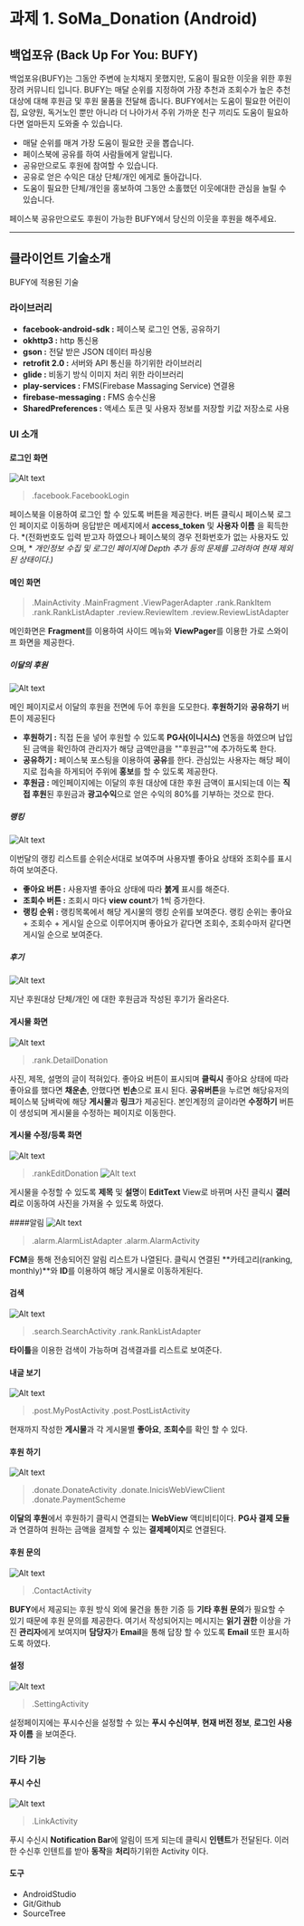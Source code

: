 # 과제 1.  SoMa_Donation (Android)

## 백업포유 (Back Up For You: BUFY)
백업포유(BUFY)는 그동안 주변에 눈치채지 못했지만, 도움이 필요한 이웃을 위한 후원 장려 커뮤니티 입니다.
BUFY는 매달 순위를 지정하여 가장 추천과 조회수가 높은 추천 대상에 대해 후원금 및 후원 물품을 전달해 줍니다.
BUFY에서는 도움이 필요한 어린이집, 요양원, 독거노인 뿐만 아니라 더 나아가서 주위 가까운 친구 끼리도 도움이 필요하다면 얼마든지 도와줄 수 있습니다.

- 매달 순위를 매겨 가장 도움이 필요한 곳을 뽑습니다.
- 페이스북에 공유를 하여 사람들에게 알립니다.
- 공유만으로도 후원에 참여할 수 있습니다.
- 공유로 얻은 수익은 대상 단체/개인 에게로 돌아갑니다.
- 도움이 필요한 단체/개인을 홍보하여 그동안 소홀했던 이웃에대한 관심을 늘릴 수 있습니다.

페이스북 공유만으로도 후원이 가능한 BUFY에서 당신의 이웃을 후원을 해주세요.

---
## 클라이언트 기술소개
BUFY에 적용된 기술

### 라이브러리
- **facebook-android-sdk :** 페이스북 로그인 연동, 공유하기
- **okhttp3 :** http 통신용
- **gson :** 전달 받은 JSON 데이터 파싱용
- **retrofit 2.0 :** 서버와 API 통신을 하기위한 라이브러리
- **glide :** 비동기 방식 이미지 처리 위한 라이브러리
- **play-services :** FMS(Firebase Massaging Service) 연결용
- **firebase-messaging :** FMS 송수신용
- **SharedPreferences :** 액세스 토큰 및 사용자 정보를 저장할 키값 저장소로 사용

### UI 소개
#### 로그인 화면 
![Alt text](http://bufy.mooo.com/ranking/get/image?content_img=login_example.jpg)
> .facebook.FacebookLogin

페이스북을 이용하여 로그인 할 수 있도록 버튼을 제공한다.
버튼 클릭시 페이스북 로그인 페이지로 이동하며 응답받은 메세지에서 **access_token** 및 **사용자 이름** 을 획득한다.
*(전화번호도 입력 받고자 하였으나 페이스북의 경우 전화번호가 없는 사용자도 있으며, *
*개인정보 수집 및 로그인 페이지에 Depth 추가 등의 문제를 고려하여 현재 제외된 상태이다.)*

#### 메인 화면 
>.MainActivity
>.MainFragment
>.ViewPagerAdapter
>.rank.RankItem
>.rank.RankListAdapter
>.review.ReviewItem
>.review.ReviewListAdapter

메인화면은 **Fragment**를 이용하여 사이드 메뉴와 **ViewPager**를 이용한 가로 스와이프 화면을 제공한다.

##### 이달의 후원
![Alt text](http://bufy.mooo.com/ranking/get/image?content_img=monthly_example.png)

메인 페이지로서 이달의 후원을 전면에 두어 후원을 도모한다.
**후원하기**와 **공유하기** 버튼이 제공된다
 - **후원하기 :** 직접 돈을 넣어 후원할 수 있도록 **PG사(이니시스)** 연동을 하였으며 납입된 금액을 확인하여 관리자가 해당 금액만큼을 ""후원금""에 추가하도록 한다.
 - **공유하기 :** 페이스북 포스팅을 이용하여  **공유**를 한다. 관심있는 사용자는 해당 페이지로 접속을 하게되어 주위에 **홍보**를 할 수 있도록 제공한다.
 - **후원금 :** 메인페이지에는 이달의 후원 대상에 대한 후원 금액이 표시되는데 이는 **직접 후원**된 후원금과 **광고수익**으로 얻은 수익의 80%를 기부하는 것으로 한다.

##### 랭킹
![Alt text](http://bufy.mooo.com/ranking/get/image?content_img=rank_list_example.png)

이번달의 랭킹 리스트를 순위순서대로 보여주며 사용자별 좋아요 상태와 조회수를 표시하여 보여준다.
 - **좋아요 버튼 :** 사용자별 좋아요 상태에 따라 **붉게** 표시를 해준다.
 - **조회수 버튼 :** 조회시 마다 **view count**가 1씩 증가한다.
 - **랭킹 순위 :** 랭킹목록에서 해당 게시물의 랭킹 순위를 보여준다. 랭킹 순위는 좋아요 + 조회수 + 게시일 순으로 이루어지며 좋아요가 같다면 조회수, 조회수마저 같다면 게시일 순으로 보여준다.

##### 후기
![Alt text](http://bufy.mooo.com/ranking/get/image?content_img=review_list_example.png)

지난 후원대상 단체/개인 에 대한 후원금과 작성된 후기가 올라온다.

#### 게시물 화면
![Alt text](http://bufy.mooo.com/ranking/get/image?content_img=detail_example.png)

>.rank.DetailDonation

사진, 제목, 설명의 글이 적혀있다.
좋아요 버튼이 표시되며 **클릭시** 좋아요 상태에 따라 좋아요를  했다면 **채운손**, 안했다면 **빈손**으로 표시
된다.
**공유버튼**을 누르면 해당유저의 페이스북 담벼락에 해당 **게시물**과 **링크**가 제공된다.
본인계정의 글이라면 **수정하기** 버튼이 생성되며 게시물을 수정하는 페이지로 이동한다.

#### 게시물 수정/등록 화면
![Alt text](http://bufy.mooo.com/ranking/get/image?content_img=edit_example.png)

>.rankEditDonation
![Alt text](http://bufy.mooo.com/ranking/get/image?content_img=search_example.png)

게시물을 수정할 수 있도록 **제목** 및 **설명**이 **EditText** View로 바뀌며 사진 클릭시 **갤러리**로 이동하여 사진을 가져올 수 있도록 하였다.

####알림
![Alt text](http://bufy.mooo.com/ranking/get/image?content_img=alarm_example.png) 

>.alarm.AlarmListAdapter
>.alarm.AlarmActivity

**FCM**을 통해 전송되어진 알림 리스트가 나열된다.
클릭시 연결된 **카테고리(ranking, monthly)**와 **ID**를 이용하여 해당 게시물로 이동하게된다.

#### 검색
![Alt text](http://bufy.mooo.com/ranking/get/image?content_img=search_example.png)

>.search.SearchActivity
>.rank.RankListAdapter

**타이틀**을 이용한 검색이 가능하며 검색결과를 리스트로 보여준다.

#### 내글 보기
![Alt text](http://bufy.mooo.com/ranking/get/image?content_img=my_list_example.png)

>.post.MyPostActivity
>.post.PostListActivity

현재까지 작성한 **게시물**과 각 게시물별 **좋아요**, **조회수**를 확인 할 수 있다.

#### 후원 하기
![Alt text](http://bufy.mooo.com/ranking/get/image?content_img=donate_example.png)

>.donate.DonateActivity
>.donate.InicisWebViewClient
>.donate.PaymentScheme

**이달의 후원**에서 후원하기 클릭시 연결되는 **WebView** 액티비티이다.
**PG사 결제 모듈**과 연결하여 원하는 금액을 결제할 수 있는 **결제페이지**로 연결된다.

#### 후원 문의
![Alt text](http://bufy.mooo.com/ranking/get/image?content_img=contact_example.png)

>.ContactActivity

**BUFY**에서 제공되는 후원 방식 외에 물건을 통한 기증 등 **기타 후원 문의**가 필요할 수 있기 때문에 후원 문의를 제공한다.
여기서 작성되어지는 메시지는 **읽기 권한** 이상을 가진 **관리자**에게 보여지며 **담당자**가 **Email**을 통해 답장 할 수 있도록 **Email** 또한 표시하도록 하였다.

#### 설정
![Alt text](http://bufy.mooo.com/ranking/get/image?content_img=setting_example.png)

>.SettingActivity

설정페이지에는 푸시수신을 설정할 수 있는 **푸시 수신여부**, **현재 버전 정보**, **로그인 사용자 이름** 을 보여준다.

### 기타 기능

#### 푸시 수신
![Alt text](http://bufy.mooo.com/ranking/get/image?content_img=push_noti_example.png)

>.LinkActivity

푸시 수신시 **Notification Bar**에 알림이 뜨게 되는데 클릭시 **인텐트**가 전달된다.
이러한 수신후 인텐트를 받아 **동작**을 **처리**하기위한 Activity 이다.

#### 도구
- AndroidStudio
- Git/Github
- SourceTree

